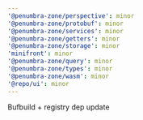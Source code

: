 ```yaml
---
'@penumbra-zone/perspective': minor
'@penumbra-zone/protobuf': minor
'@penumbra-zone/services': minor
'@penumbra-zone/getters': minor
'@penumbra-zone/storage': minor
'minifront': minor
'@penumbra-zone/query': minor
'@penumbra-zone/types': minor
'@penumbra-zone/wasm': minor
'@repo/ui': minor
---
```


Bufbuild + registry dep update
